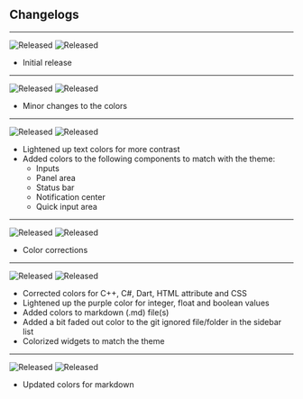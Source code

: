 ## Changelogs

---

![Released](https://img.shields.io/badge/Version-1.0.0-5c89d1) ![Released](https://img.shields.io/badge/Released-2/14/2022-5c89d1)

- Initial release

---

![Released](https://img.shields.io/badge/Version-1.0.1-5c89d1) ![Released](https://img.shields.io/badge/Released-2/18/2022-5c89d1)

- Minor changes to the colors

---

![Released](https://img.shields.io/badge/Version-1.0.2-5c89d1) ![Released](https://img.shields.io/badge/Released-5/21/2022-5c89d1)

- Lightened up text colors for more contrast
- Added colors to the following components to match with the theme:
  - Inputs
  - Panel area
  - Status bar
  - Notification center
  - Quick input area

---

![Released](https://img.shields.io/badge/Version-1.0.3-5c89d1) ![Released](https://img.shields.io/badge/Released-5/26/2022-5c89d1)

- Color corrections

---

![Released](https://img.shields.io/badge/Version-1.1.0-5c89d1) ![Released](https://img.shields.io/badge/Released-5/30/2022-5c89d1)

- Corrected colors for C++, C#, Dart, HTML attribute and CSS
- Lightened up the purple color for integer, float and boolean values
- Added colors to markdown (.md) file(s)
- Added a bit faded out color to the git ignored file/folder in the sidebar list
- Colorized widgets to match the theme

---

![Released](https://img.shields.io/badge/Released-1.1.1-5c89d1) ![Released](https://img.shields.io/badge/Released-5/31/2022-5c89d1)

- Updated colors for markdown
